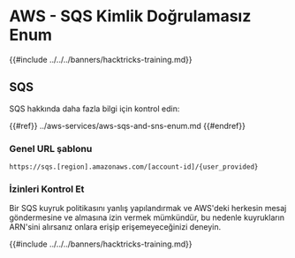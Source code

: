 # AWS - SQS Kimlik Doğrulamasız Enum

{{#include ../../../banners/hacktricks-training.md}}

## SQS

SQS hakkında daha fazla bilgi için kontrol edin:

{{#ref}}
../aws-services/aws-sqs-and-sns-enum.md
{{#endref}}

### Genel URL şablonu
```
https://sqs.[region].amazonaws.com/[account-id]/{user_provided}
```
### İzinleri Kontrol Et

Bir SQS kuyruk politikasını yanlış yapılandırmak ve AWS'deki herkesin mesaj göndermesine ve almasına izin vermek mümkündür, bu nedenle kuyrukların ARN'sini alırsanız onlara erişip erişemeyeceğinizi deneyin.

{{#include ../../../banners/hacktricks-training.md}}
